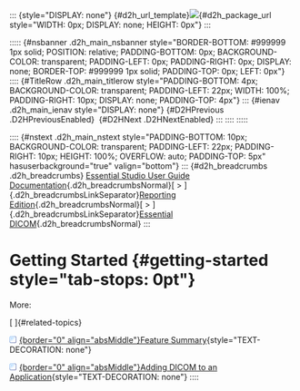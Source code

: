 ::: {style="DISPLAY: none"}
[](ms-xhelp:///?Id=d2h_url_template){#d2h_url_template}![](!package_url!){#d2h_package_url style="WIDTH: 0px; DISPLAY: none; HEIGHT: 0px"}
:::

::::: {#nsbanner .d2h_main_nsbanner style="BORDER-BOTTOM: #999999 1px solid; POSITION: relative; PADDING-BOTTOM: 0px; BACKGROUND-COLOR: transparent; PADDING-LEFT: 0px; PADDING-RIGHT: 0px; DISPLAY: none; BORDER-TOP: #999999 1px solid; PADDING-TOP: 0px; LEFT: 0px"}
:::: {#TitleRow .d2h_main_titlerow style="PADDING-BOTTOM: 4px; BACKGROUND-COLOR: transparent; PADDING-LEFT: 22px; WIDTH: 100%; PADDING-RIGHT: 10px; DISPLAY: none; PADDING-TOP: 4px"}
::: {#ienav .d2h_main_ienav style="DISPLAY: none"}
[](ms-xhelp:///?Id=df6a30b7-d2e8-4c5b-8c35-1528b9b9529a){#D2HPrevious .D2HPreviousEnabled}  [](ms-xhelp:///?Id=acf01155-c915-41fc-940d-b5e27c8b3f59){#D2HNext .D2HNextEnabled}
:::
::::
:::::

:::: {#nstext .d2h_main_nstext style="PADDING-BOTTOM: 10px; BACKGROUND-COLOR: transparent; PADDING-LEFT: 22px; PADDING-RIGHT: 10px; HEIGHT: 100%; OVERFLOW: auto; PADDING-TOP: 5px" hasuserbackground="true" valign="bottom"}
::: {#d2h_breadcrumbs .d2h_breadcrumbs}
[Essential Studio User Guide Documentation](ms-xhelp:///?Id=12457748-09e3-4d74-a240-8e049cedf030){.d2h_breadcrumbsNormal}[ \> ]{.d2h_breadcrumbsLinkSeparator}[Reporting Edition](ms-xhelp:///?Id=027aa5b6-6676-4f93-ad23-c20e8c45792e){.d2h_breadcrumbsNormal}[ \> ]{.d2h_breadcrumbsLinkSeparator}[Essential DICOM](ms-xhelp:///?Id=e502a5fa-0df5-447e-9500-b10ae5f53ee5){.d2h_breadcrumbsNormal}
:::

# Getting Started {#getting-started style="tab-stops: 0pt"}

More:

[ ]{#related-topics}

[![](button.gif){border="0" align="absMiddle"}Feature Summary](ms-xhelp:///?Id=acf01155-c915-41fc-940d-b5e27c8b3f59){style="TEXT-DECORATION: none"}

[![](button.gif){border="0" align="absMiddle"}Adding DICOM to an Application](ms-xhelp:///?Id=e0a4e8df-1afc-4a77-956c-e77fa06fb439){style="TEXT-DECORATION: none"}
::::
